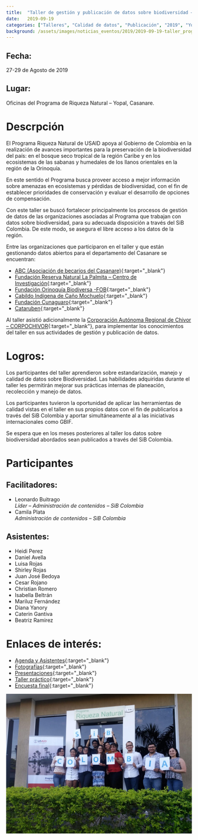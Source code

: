 ```yaml
---
title:  "Taller de gestión y publicación de datos sobre biodiversidad – Programa Riqueza Natural – USAID"
date:   2019-09-19
categories: ["Talleres", "Calidad de datos", "Publicación", "2019", "Yopal", "Programa Riqueza Natural", "USAID"]
background: /assets/images/noticias_eventos/2019/2019-09-19-taller_programa_riqueza_natural_usaid.jpg
---
```

## Fecha:
27-29 de Agosto de 2019

## Lugar:
Oficinas del Programa de Riqueza Natural – Yopal, Casanare.

# Descrpción

El Programa Riqueza Natural de USAID apoya al Gobierno de Colombia en la realización de avances importantes para la preservación de la biodiversidad del país: en el bosque seco tropical de la región Caribe y en los ecosistemas de las sabanas y humedales de los llanos orientales en la región de la Orinoquía. 

En este sentido el Programa busca proveer acceso a mejor información sobre amenazas en ecosistemas y pérdidas de biodiversidad, con el fin de establecer prioridades de conservación y evaluar el desarrollo de opciones de compensación.

Con este taller se buscó fortalecer principalmente los procesos de gestión de datos de las organizaciones asociadas al Programa que trabajan con datos sobre biodiversidad, para su adecuada disposición a través del SiB Colombia. De este modo, se asegura el libre acceso a los datos de la región.

Entre las organizaciones que participaron en el taller y que están gestionando datos abiertos para el departamento del Casanare se encuentran:

- [ABC (Asociación de becarios del Casanare)](https://www.gbif.org/publisher/c803f6f5-2c6a-4b41-8c15-768d48ef1c8c){:target="_blank"}
- [Fundación Reserva Natural La Palmita – Centro de Investigación](https://www.gbif.org/publisher/fb92ab7b-65fe-4353-9c4b-99ee81c91feb){:target="_blank"}
- [Fundación Orinoquía Biodiversa -FOB](https://www.gbif.org/publisher/111b5370-2936-4e4e-a772-7d681a7127c1){:target="_blank"}
- [Cabildo Indígena de Caño Mochuelo](https://www.gbif.org/publisher/047b1f0f-596f-4c0c-b633-ef92c4bfd990){:target="_blank"}
- [Fundación Cunaguaro](https://www.gbif.org/publisher/827fad55-4521-496e-949c-28e3b0428765){:target="_blank"}
- [Cataruben](https://www.cataruben.org/es/nosotros/){:target="_blank"}

Al taller asistió adicionalmente la [Corporación Autónoma Regional de Chivor – CORPOCHIVOR](https://www.gbif.org/publisher/6e051633-cbf0-4729-be54-f7be1e078c97){:target="_blank"}, para implementar los conocimientos del taller en sus actividades de gestión y publicación de datos.

# Logros:
Los participantes del taller aprendieron sobre estandarización, manejo y calidad de datos sobre Biodiversidad. Las habilidades adquiridas durante el taller les permitirán mejorar sus prácticas internas de planeación, recolección y manejo de datos.

Los participantes tuvieron la oportunidad de aplicar las herramientas de calidad vistas en el taller en sus propios datos con el fin de publicarlos a través del SiB Colombia y aportar simultáneamente al a las iniciativas internacionales como GBIF.

Se espera que en los meses posteriores al taller los datos sobre biodiversidad abordados sean publicados a través del SiB Colombia.

# Participantes

## Facilitadores:

- Leonardo Buitrago  
  *Líder – Administración de contenidos – SiB Colombia*
- Camila Plata  
  *Administración de contenidos – SiB Colombia*

## Asistentes:
- Heidi Perez
- Daniel Avella
- Luisa Rojas
- Shirley Rojas
- Juan José Bedoya
- Cesar Rojano
- Christian Romero
- Isabella Beltrán
- Mariluz Fernández
- Diana Yanory
- Caterin Gantiva
- Beatriz Ramirez

# Enlaces de interés:

- [Agenda y Asistentes](https://drive.google.com/drive/folders/1zUdvzFFygZAsKKd_FwgafE-a2lb3hZDF?usp=sharing){:target="_blank"}
- [Fotografías](https://drive.google.com/drive/folders/1yRkdTnjrz9P53-gN-vx2Vfunn7g_glw9?usp=sharing){:target="_blank"}
- [Presentaciones](https://drive.google.com/drive/folders/1ZRWe0a4H-tcBvK90ux8RzoaYVnLSo9m8?usp=sharing){:target="_blank"}
- [Taller práctico](https://drive.google.com/drive/folders/1PQHC9mZ5iEpSU9hRoqt-oJcxVxRKoTDI?usp=sharing){:target="_blank"}
- [Encuesta final](https://drive.google.com/open?id=1Otg1lNBPc50ycjBSzFyWjvCAHVbz8Alf){:target="_blank"}

![My helpful screenshot](/assets/images/noticias_eventos/2019/2019-09-19-taller_programa_riqueza_natural_usaidb.jpg)
